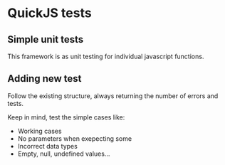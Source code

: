 # QuickJS tests

## Simple unit tests

This framework is as unit testing for individual javascript functions.

## Adding new test

Follow the existing structure, always returning the number of errors and tests.

Keep in mind, test the simple cases like:
* Working cases
* No parameters when exepecting some
* Incorrect data types
* Empty, null, undefined values...
